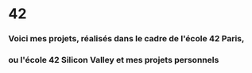 # 42

### Voici mes projets, réalisés dans le cadre de l'école 42 Paris, 
### ou l'école 42 Silicon Valley et mes projets personnels

